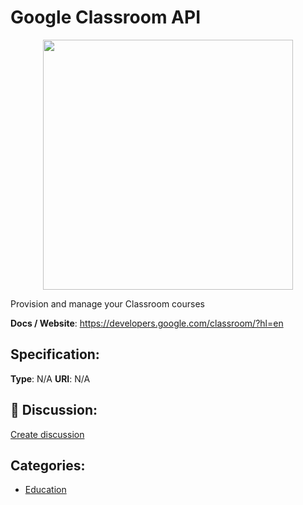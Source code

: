 # Google Classroom API
<p align="center">
    <img width="400" src="https://raw.githubusercontent.com/apis-list/apis-list/apis/google-classroom-api/logo_256x256.png" />
</p>

Provision and manage your Classroom courses

**Docs / Website**: https://developers.google.com/classroom/?hl=en

## Specification:
**Type**:  N/A 
**URI**:  N/A 

## 💬 Discussion:
[Create discussion](link)

## Categories:
- [Education](https://github.com/apis-list/apis-list#education)





